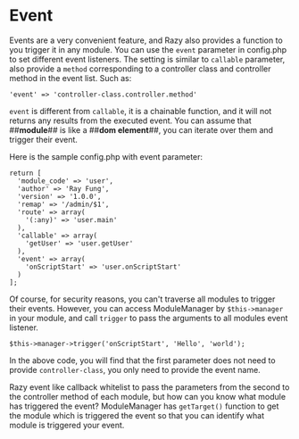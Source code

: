 # Event

Events are a very convenient feature, and Razy also provides a function to you trigger it in any module. You can use the ``event`` parameter in config.php to set different event listeners. The setting is similar to ``callable`` parameter, also provide a ``method`` corresponding to a controller class and controller method in the event list. Such as:

    'event' => 'controller-class.controller.method'

``event`` is different from ``callable``, it is a chainable function, and it will not returns any results from the executed event. You can assume that ##**module**## is like a ##**dom element**##, you can iterate over them and trigger their event.

Here is the sample config.php with event parameter:

```
return [
  'module_code' => 'user',
  'author' => 'Ray Fung',
  'version' => '1.0.0',
  'remap' => '/admin/$1',
  'route' => array(
    '(:any)' => 'user.main'
  ),
  'callable' => array(
    'getUser' => 'user.getUser'
  ),
  'event' => array(
    'onScriptStart' => 'user.onScriptStart'
  )
];
```

Of course, for security reasons, you can't traverse all modules to trigger their events. However, you can access ModuleManager by ``$this->manager`` in your module, and call ``trigger`` to pass the arguments to all modules event listener.

	$this->manager->trigger('onScriptStart', 'Hello', 'world');

In the above code, you will find that the first parameter does not need to provide ``controller-class``, you only need to provide the event name.

Razy event like callback whitelist to pass the parameters from the second to the controller method of each module, but how can you know what module has triggered the event? ModuleManager has ``getTarget()`` function to get the module which is triggered the event so that you can identify what module is triggered your event.
